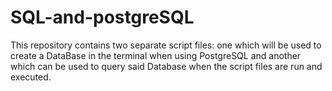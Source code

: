 # SQL-and-postgreSQL
This repository contains two separate script files: one which will be used to create a DataBase in the terminal when using PostgreSQL and another which can be used to query said Database when the script files are run and executed. 
